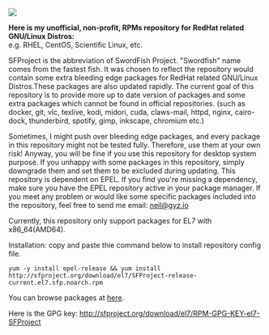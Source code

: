 ![](https://raw.githubusercontent.com/SwordFishProject/sfproject.org/master/misc/image/SFProject-logo.jpg)

**Here is my unofficial, non-profit, RPMs repository for RedHat related GNU/Linux Distros:**</br>
e.g. RHEL, CentOS, Scientific Linux, etc.

SFProject is the abbreviation of SwordFish Project. "Swordfish" name comes from the fastest fish. It was chosen to reflect the repository would contain some extra bleeding edge packages for RedHat related GNU/Linux Distros.These packages are also updated rapidly. The current goal of this repository is to provide more up to date version of packages and some extra packages which cannot be found in official repositories. (such as docker, git, vlc, texlive, kodi, midori, cuda, claws-mail, httpd, nginx, cairo-dock, thunderbird, spotify, gimp, inkscape, chromium etc.)

Sometimes, I might push over bleeding edge packages, and every package in this repository might not be tested fully. Therefore, use them at your own risk! Anyway, you will be fine if you use this repository for desktop system purpose. If you unhappy with some packages in this repository, simply downgrade them and set them to be excluded during updating. This repository is dependent on EPEL. If you find you're missing a dependency, make sure you have the EPEL repository active in your package manager. If you meet any problem or would like some specific packages included into the repository, feel free to send me email: neil@gyz.io

Currently, this repository only support packages for EL7 with x86_64(AMD64).

Installation: copy and paste thie command below to install repository config file.

`yum -y install epel-release && yum install http://sfproject.org/download/el7/SFProject-release-current.el7.sfp.noarch.rpm`

You can browse packages at [here](http://sfproject.org/download).

Here is the GPG key: http://sfproject.org/download/el7/RPM-GPG-KEY-el7-SFProject
